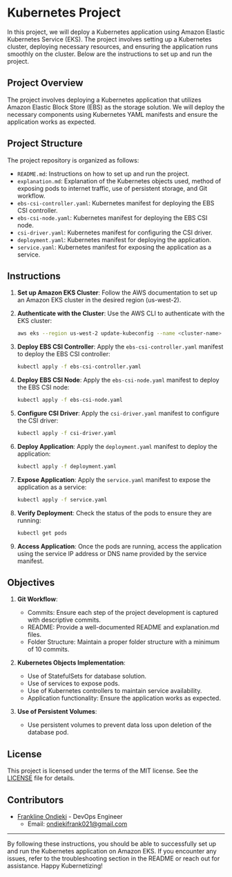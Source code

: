 # Kubernetes Project


In this project, we will deploy a Kubernetes application using Amazon Elastic Kubernetes Service (EKS). The project involves setting up a Kubernetes cluster, deploying necessary resources, and ensuring the application runs smoothly on the cluster. Below are the instructions to set up and run the project.

## Project Overview

The project involves deploying a Kubernetes application that utilizes Amazon Elastic Block Store (EBS) as the storage solution. We will deploy the necessary components using Kubernetes YAML manifests and ensure the application works as expected.

## Project Structure

The project repository is organized as follows:

- `README.md`: Instructions on how to set up and run the project.
- `explanation.md`: Explanation of the Kubernetes objects used, method of exposing pods to internet traffic, use of persistent storage, and Git workflow.
- `ebs-csi-controller.yaml`: Kubernetes manifest for deploying the EBS CSI controller.
- `ebs-csi-node.yaml`: Kubernetes manifest for deploying the EBS CSI node.
- `csi-driver.yaml`: Kubernetes manifest for configuring the CSI driver.
- `deployment.yaml`: Kubernetes manifest for deploying the application.
- `service.yaml`: Kubernetes manifest for exposing the application as a service.

## Instructions

1. **Set up Amazon EKS Cluster**: Follow the AWS documentation to set up an Amazon EKS cluster in the desired region (us-west-2).

2. **Authenticate with the Cluster**: Use the AWS CLI to authenticate with the EKS cluster:
   ```bash
   aws eks --region us-west-2 update-kubeconfig --name <cluster-name>
   ```

3. **Deploy EBS CSI Controller**: Apply the `ebs-csi-controller.yaml` manifest to deploy the EBS CSI controller:
   ```bash
   kubectl apply -f ebs-csi-controller.yaml
   ```

4. **Deploy EBS CSI Node**: Apply the `ebs-csi-node.yaml` manifest to deploy the EBS CSI node:
   ```bash
   kubectl apply -f ebs-csi-node.yaml
   ```

5. **Configure CSI Driver**: Apply the `csi-driver.yaml` manifest to configure the CSI driver:
   ```bash
   kubectl apply -f csi-driver.yaml
   ```

6. **Deploy Application**: Apply the `deployment.yaml` manifest to deploy the application:
   ```bash
   kubectl apply -f deployment.yaml
   ```

7. **Expose Application**: Apply the `service.yaml` manifest to expose the application as a service:
   ```bash
   kubectl apply -f service.yaml
   ```

8. **Verify Deployment**: Check the status of the pods to ensure they are running:
   ```bash
   kubectl get pods
   ```

9. **Access Application**: Once the pods are running, access the application using the service IP address or DNS name provided by the service manifest.

##  Objectives

1. **Git Workflow**:
   - Commits: Ensure each step of the project development is captured with descriptive commits.
   - README: Provide a well-documented README and explanation.md files.
   - Folder Structure: Maintain a proper folder structure with a minimum of 10 commits.

2. **Kubernetes Objects Implementation**:
   - Use of StatefulSets for database solution.
   - Use of services to expose pods.
   - Use of Kubernetes controllers to maintain service availability.
   - Application functionality: Ensure the application works as expected.

3. **Use of Persistent Volumes**:
   - Use persistent volumes to prevent data loss upon deletion of the database pod.

## License

This project is licensed under the terms of the MIT license. See the [LICENSE](LICENSE) file for details.

## Contributors

- [Frankline Ondieki](https://github.com/OndiekiFrank) - DevOps Engineer
  - Email: ondiekifrank021@gmail.com

---

By following these instructions, you should be able to successfully set up and run the Kubernetes application on Amazon EKS. If you encounter any issues, refer to the troubleshooting section in the README or reach out for assistance. Happy Kubernetizing!
```
